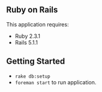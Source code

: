 Ruby on Rails
-------------

This application requires:

- Ruby 2.3.1
- Rails 5.1.1

Getting Started
---------------

* `rake db:setup`
* `foreman start` to run application.

